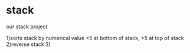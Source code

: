 stack
=====

our stack project

1)sorts stack by numerical value <5 at bottom of stack, >5 at top of stack
2)reverse stack
3)
